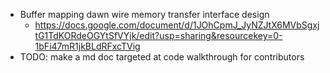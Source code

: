 - Buffer mapping dawn wire memory transfer interface design
    - https://docs.google.com/document/d/1JOhCpmJ_JyNZJtX6MVbSgxjtG1TdKORdeOGYtSfVYjk/edit?usp=sharing&resourcekey=0-1bFi47mR1jkBLdRFxcTVig
- TODO: make a md doc targeted at code walkthrough for contributors
